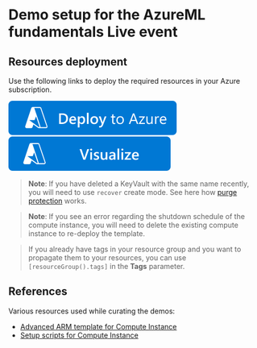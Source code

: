 # Demo setup for the AzureML fundamentals Live event

## Resources deployment

Use the following links to deploy the required resources in your Azure subscription.

[![Deploy To Azure](https://raw.githubusercontent.com/Azure/azure-quickstart-templates/master/1-CONTRIBUTION-GUIDE/images/deploytoazure.svg?sanitize=true)](https://portal.azure.com/#create/Microsoft.Template/uri/https%3A%2F%2Fraw.githubusercontent.com%2FAzure%2Ffta-azure-machine-learning%2Fmain%2Ffundamentals%2Fsrc%2Fdeployment%2Fdemo-deploy.json)
[![Visualize](https://raw.githubusercontent.com/Azure/azure-quickstart-templates/master/1-CONTRIBUTION-GUIDE/images/visualizebutton.svg?sanitize=true)](http://armviz.io/#/?load=https%3A%2F%2Fraw.githubusercontent.com%2FAzure%2Ffta-azure-machine-learning%2Fmain%2Ffundamentals%2Fsrc%2Fdeployment%2Fdemo-deploy.json)

> **Note**: If you have deleted a KeyVault with the same name recently, you will need to use `recover` create mode. See here how [purge protection](https://docs.microsoft.com/azure/key-vault/general/soft-delete-overview#purge-protection) works.

> **Note**: If you see an error regarding the shutdown schedule of the compute instance, you will need to delete the existing compute instance to re-deploy the template.

> If you already have tags in your resource group and you want to propagate them to your resources, you can use `[resourceGroup().tags]` in the **Tags** parameter.

## References

Various resources used while curating the demos:

- [Advanced ARM template for Compute Instance](https://github.com/Azure/azure-quickstart-templates/tree/master/quickstarts/microsoft.machinelearningservices/machine-learning-compute-create-computeinstance)
- [Setup scripts for Compute Instance](https://github.com/Azure/azureml-examples/tree/main/setup-ci)
